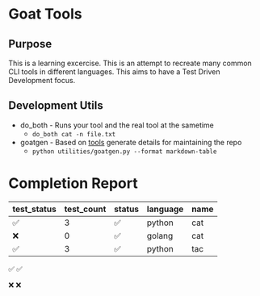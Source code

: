 # Goat Tools

## Purpose
This is a learning excercise. This is an attempt to recreate many common CLI tools in different languages. This aims to have a Test Driven Development focus. 

## Development Utils
* do_both - Runs your tool and the real tool at the sametime
   *  `do_both cat -n file.txt`
* goatgen - Based on [tools](tools.txt) generate details for maintaining the repo
   * `python utilities/goatgen.py --format markdown-table` 


# Completion Report

| test_status        | test_count | status             | language | name |
| ------------------ | ---------- | ------------------ | -------- | ---- |
| :white_check_mark: | 3          | :white_check_mark: | python   | cat  |
| :x:                | 0          | :white_check_mark: | golang   | cat  |
| :white_check_mark: | 3          | :white_check_mark: | python   | tac  |


:white_check_mark:  ✅

:x: ❌